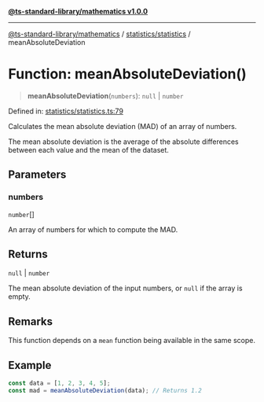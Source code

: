[**@ts-standard-library/mathematics v1.0.0**](../../../README.md)

***

[@ts-standard-library/mathematics](../../../README.md) / [statistics/statistics](../README.md) / meanAbsoluteDeviation

# Function: meanAbsoluteDeviation()

> **meanAbsoluteDeviation**(`numbers`): `null` \| `number`

Defined in: [statistics/statistics.ts:79](https://github.com/gabaudette/ts-stdlib/blob/ea80ba1db09c741e99f8cb19e94e5a29b81b623b/packages/mathematics/src/statistics/statistics.ts#L79)

Calculates the mean absolute deviation (MAD) of an array of numbers.

The mean absolute deviation is the average of the absolute differences
between each value and the mean of the dataset.

## Parameters

### numbers

`number`[]

An array of numbers for which to compute the MAD.

## Returns

`null` \| `number`

The mean absolute deviation of the input numbers, or `null` if the array is empty.

## Remarks

This function depends on a `mean` function being available in the same scope.

## Example

```typescript
const data = [1, 2, 3, 4, 5];
const mad = meanAbsoluteDeviation(data); // Returns 1.2
```
